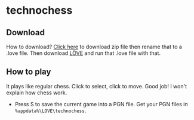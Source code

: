 # technochess
## Download
How to download? [Click here](https://github.com/Technochips/technochess/archive/master.zip) to download zip file then rename that to a .love file. Then download [LÖVE](https://love2d.org/) and run that .love file with that.
## How to play
It plays like regular chess. Click to select, click to move. Good job! I won't explain how chess work.
* Press S to save the current game into a PGN file. Get your PGN files in `%appdata%\LOVE\technochess`.
